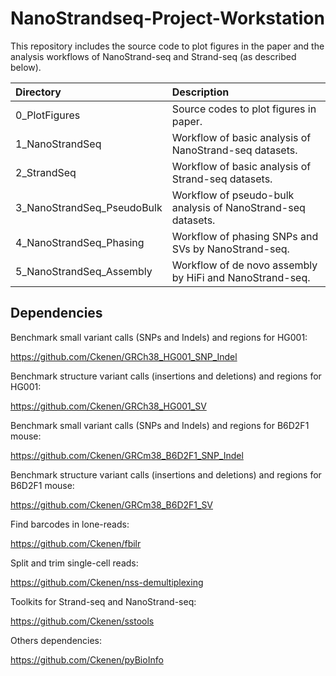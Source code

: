 # NanoStrandseq-Project-Workstation

This repository includes the source code to plot figures in the paper and the analysis workflows of NanoStrand-seq and Strand-seq (as described below).

| Directory | Description |
| :-- | :-- |
| 0_PlotFigures | Source codes to plot figures in paper. |
| 1_NanoStrandSeq | Workflow of basic analysis of NanoStrand-seq datasets. |
| 2_StrandSeq | Workflow of basic analysis of Strand-seq datasets. |
| 3_NanoStrandSeq_PseudoBulk | Workflow of pseudo-bulk analysis of NanoStrand-seq datasets. |
| 4_NanoStrandSeq_Phasing | Workflow of phasing SNPs and SVs by NanoStrand-seq. |
| 5_NanoStrandSeq_Assembly | Workflow of de novo assembly by HiFi and NanoStrand-seq. |


## Dependencies

Benchmark small variant calls (SNPs and Indels) and regions for HG001:

https://github.com/Ckenen/GRCh38_HG001_SNP_Indel

Benchmark structure variant calls (insertions and deletions) and regions for HG001:

https://github.com/Ckenen/GRCh38_HG001_SV

Benchmark small variant calls (SNPs and Indels) and regions for B6D2F1 mouse:

https://github.com/Ckenen/GRCm38_B6D2F1_SNP_Indel

Benchmark structure variant calls (insertions and deletions) and regions for B6D2F1 mouse:

https://github.com/Ckenen/GRCm38_B6D2F1_SV

Find barcodes in lone-reads:

https://github.com/Ckenen/fbilr

Split and trim single-cell reads:

https://github.com/Ckenen/nss-demultiplexing

Toolkits for Strand-seq and NanoStrand-seq:

https://github.com/Ckenen/sstools

Others dependencies:

https://github.com/Ckenen/pyBioInfo

